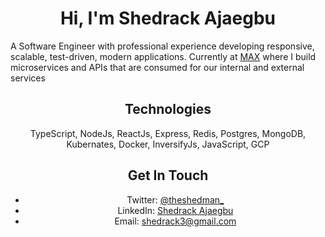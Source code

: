 <p align="center">
<h1 align="center">Hi, I'm Shedrack Ajaegbu</h1>

<p algin="center">A Software Engineer with professional experience developing responsive, scalable, test-driven, modern applications. Currently at <a href="https://max.ng">MAX</a> where I build microservices and APIs that are consumed for our internal and external services</p>

<h2 align="center">Technologies</h2>
<p align="center">TypeScript, NodeJs, ReactJs, Express, Redis, Postgres, MongoDB, Kubernates, Docker, InversifyJs, JavaScript, GCP</p>
</p>

<h2 align="center">Get In Touch</h2>

<ul align="center">
  <li>Twitter: <a href="https://twitter.com/theshedman_">@theshedman_</a></li>
  <li>LinkedIn: <a href="https://linkedin.com/in/ajaegbu-shedrack">Shedrack Ajaegbu</a></li>
  <li>Email: <a href="mailto:shedrack3@gmail.com">shedrack3@gmail.com</a></li>
</ul>
